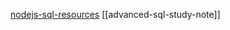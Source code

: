 
[nodejs-sql-resources](file:///E:%5CAcademics%5CSEM%203%5CCS3043-Database%20Systems%5CNew%20Lecture%20notes%5CClaude_notes%5CL08%20-%20Advanced%20SQL%5Cnodejs-sql-resources.md)
[[advanced-sql-study-note]]
